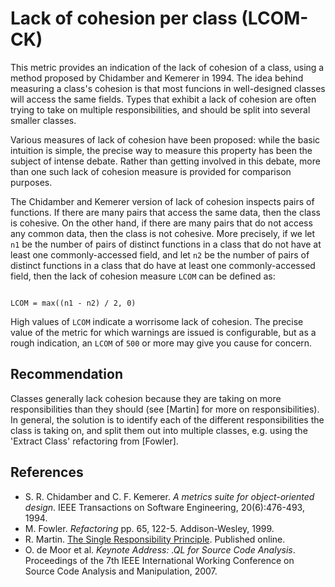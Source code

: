 # Lack of cohesion per class (LCOM-CK)
This metric provides an indication of the lack of cohesion of a class, using a method proposed by Chidamber and Kemerer in 1994. The idea behind measuring a class's cohesion is that most funcions in well-designed classes will access the same fields. Types that exhibit a lack of cohesion are often trying to take on multiple responsibilities, and should be split into several smaller classes.

Various measures of lack of cohesion have been proposed: while the basic intuition is simple, the precise way to measure this property has been the subject of intense debate. Rather than getting involved in this debate, more than one such lack of cohesion measure is provided for comparison purposes.

The Chidamber and Kemerer version of lack of cohesion inspects pairs of functions. If there are many pairs that access the same data, then the class is cohesive. On the other hand, if there are many pairs that do not access any common data, then the class is not cohesive. More precisely, if we let `n1` be the number of pairs of distinct functions in a class that do not have at least one commonly-accessed field, and let `n2` be the number of pairs of distinct functions in a class that do have at least one commonly-accessed field, then the lack of cohesion measure `LCOM` can be defined as:

```

LCOM = max((n1 - n2) / 2, 0)

```
High values of `LCOM` indicate a worrisome lack of cohesion. The precise value of the metric for which warnings are issued is configurable, but as a rough indication, an `LCOM` of `500` or more may give you cause for concern.


## Recommendation
Classes generally lack cohesion because they are taking on more responsibilities than they should (see \[Martin\] for more on responsibilities). In general, the solution is to identify each of the different responsibilities the class is taking on, and split them out into multiple classes, e.g. using the 'Extract Class' refactoring from \[Fowler\].


## References
* S. R. Chidamber and C. F. Kemerer. *A metrics suite for object-oriented design*. IEEE Transactions on Software Engineering, 20(6):476-493, 1994.
* M. Fowler. *Refactoring* pp. 65, 122-5. Addison-Wesley, 1999.
* R. Martin. [The Single Responsibility Principle](https://drive.google.com/file/d/0ByOwmqah_nuGNHEtcU5OekdDMkk/view). Published online.
* O. de Moor et al. *Keynote Address: .QL for Source Code Analysis*. Proceedings of the 7th IEEE International Working Conference on Source Code Analysis and Manipulation, 2007.

